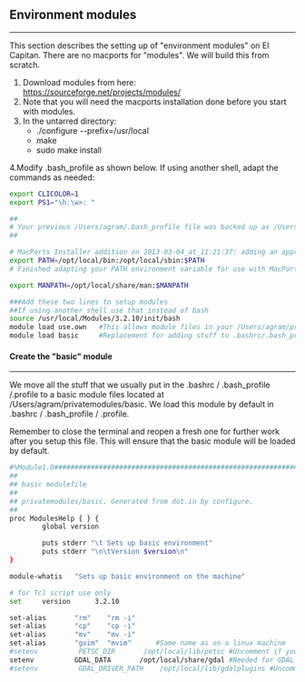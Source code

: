## Environment modules
----------------

This section describes the setting up of "environment modules" on El Capitan. 
There are no macports for "modules". 
We will build this from scratch.

1. Download modules from here: https://sourceforge.net/projects/modules/
2. Note that you will need the macports installation done before you start with modules.
3. In the untarred directory:
    - ./configure --prefix=/usr/local
    - make
    - sudo make install

4.Modify .bash_profile as shown below. If using another shell, adapt the commands as needed:
```bash
export CLICOLOR=1
export PS1="\h:\w>: "

##
# Your previous /Users/agram/.bash_profile file was backed up as /Users/agram/.bash_profile.macports-saved_2013-03-04_at_11:21:37
##

# MacPorts Installer addition on 2013-03-04_at_11:21:37: adding an appropriate PATH variable for use with MacPorts.
export PATH=/opt/local/bin:/opt/local/sbin:$PATH
# Finished adapting your PATH environment variable for use with MacPorts.

export MANPATH=/opt/local/share/man:$MANPATH

###Add these two lines to setup modules
##If using another shell use that instead of bash
source /usr/local/Modules/3.2.10/init/bash
module load use.own   #This allows module files in your /Users/agram/privatemodules to be used
module load basic     #Replacement for adding stuff to .bashrc/.bash_profile/.profile
```


#### Create the "basic" module
---------

We move all the stuff that we usually put in the .bashrc / .bash\_profile /.profile to a basic module files located at /Users/agram/privatemodules/basic. We load this module by default in .bashrc / .bash\_profile / .profile.

Remember to close the terminal and reopen a fresh one for further work after you setup this file. This will ensure that the basic module will be loaded by default.

```bash
#%Module1.0#####################################################################
##
## basic modulefile
##
## privatemodules/basic. Generated from dot.in by configure.
##
proc ModulesHelp { } {
        global version

        puts stderr "\t Sets up basic environment"
        puts stderr "\n\tVersion $version\n"
}

module-whatis   "Sets up basic environment on the machine"

# for Tcl script use only
set     version      3.2.10

set-alias       "rm"    "rm -i"
set-alias       "cp"    "cp -i"
set-alias       "mv"    "mv -i"
set-alias       "gvim"  "mvim"      #Same name as on a linux machine
#setenv          PETSC_DIR       /opt/local/lib/petsc #Uncomment if you want PETSC
setenv          GDAL_DATA       /opt/local/share/gdal #Needed for GDAL ancillary data
#setenv          GDAL_DRIVER_PATH    /opt/local/lib/gdalplugins #Uncomment if you want kealib support
```
